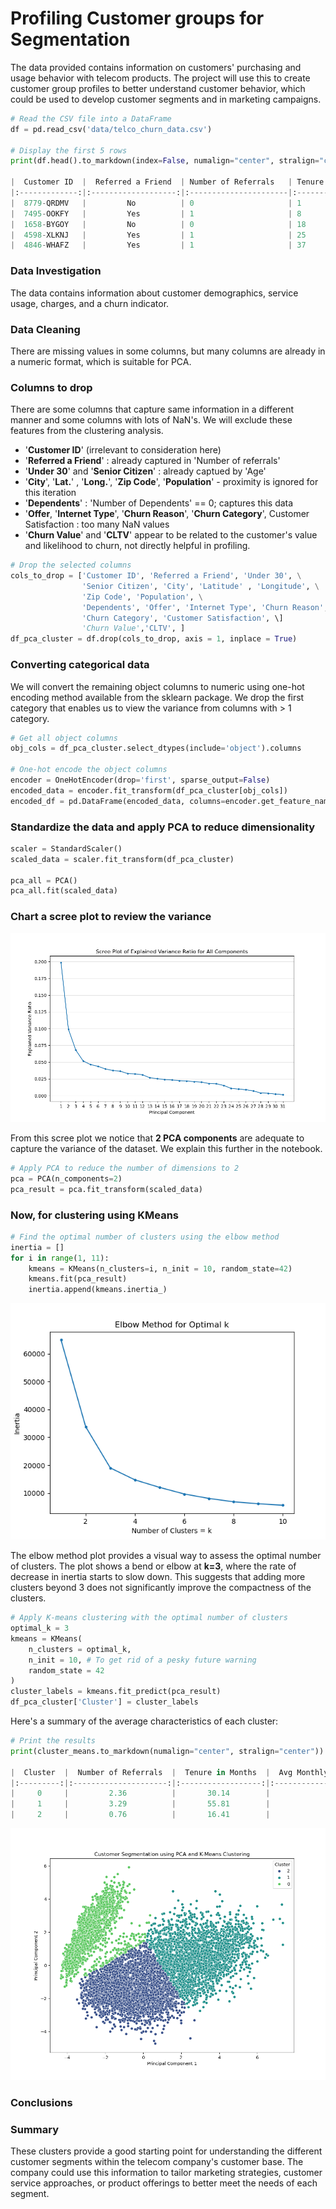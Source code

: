 # Profiling Customer groups for Segmentation

The data provided contains information on customers' purchasing and usage behavior with telecom products. The project will use this to create customer group profiles to better understand customer behavior, which could be used to develop customer segments and in marketing campaigns.

```python
# Read the CSV file into a DataFrame
df = pd.read_csv('data/telco_churn_data.csv')

# Display the first 5 rows
print(df.head().to_markdown(index=False, numalign="center", stralign="center"))

|  Customer ID  |  Referred a Friend  | Number of Referrals   | Tenure in Months   |  Offer  |  Phone Service  | Avg Monthly Long Distance Charges   |  Multiple Lines  |  Internet Service  |  Internet Type  | Avg Monthly GB Download   |  Online Security  |  Online Backup  |  Device Protection Plan  |  Premium Tech Support  |  Streaming TV  |  Streaming Movies  |  Streaming Music  |  Unlimited Data  |    Contract    |  Paperless Billing  |  Payment Method  | Monthly Charge   | Total Regular Charges   | Total Refunds   | Total Extra Data Charges   | Total Long Distance Charges   |  Gender  | Age   |  Under 30  |  Senior Citizen  |  Married  |  Dependents  | Number of Dependents   |    City     | Zip Code   | Latitude   | Longitude   | Population   | Churn Value   | CLTV   |  Churn Category  |         Churn Reason         | Total Customer Svc Requests   | Product/Service Issues Reported   | Customer Satisfaction   |
|:-------------:|:-------------------:|:----------------------|:-------------------|:-------:|:---------------:|:------------------------------------|:----------------:|:------------------:|:---------------:|:--------------------------|:-----------------:|:---------------:|:------------------------:|:----------------------:|:--------------:|:------------------:|:-----------------:|:----------------:|:--------------:|:-------------------:|:----------------:|:-----------------|:------------------------|:----------------|:---------------------------|:------------------------------|:--------:|:------|:----------:|:----------------:|:---------:|:------------:|:-----------------------|:-----------:|:-----------|:-----------|:------------|:-------------|:--------------|:-------|:----------------:|:----------------------------:|:------------------------------|:----------------------------------|:------------------------|
|  8779-QRDMV   |         No          | 0                     | 1                  |   nan   |       No        | 0                                   |        No        |        Yes         |   Fiber Optic   | 9                         |        No         |       No        |           Yes            |           No           |       No       |        Yes         |        No         |        No        | Month-to-Month |         Yes         | Bank Withdrawal  | 41.236           | 39.65                   | 0               | 0                          | 0                             |   Male   | 78    |     No     |       Yes        |    No     |      No      | 0                      | Los Angeles | 90022      | 34.0238    | -118.157    | 68701        | 1             | 5433   |    Competitor    | Competitor offered more data | 5                             | 0                                 | nan                     |
|  7495-OOKFY   |         Yes         | 1                     | 8                  | Offer E |       Yes       | 48.85                               |       Yes        |        Yes         |      Cable      | 19                        |        No         |       Yes       |            No            |           No           |       No       |         No         |        No         |        No        | Month-to-Month |         Yes         |   Credit Card    | 83.876           | 633.3                   | 0               | 120                        | 390.8                         |  Female  | 74    |     No     |       Yes        |    Yes    |     Yes      | 1                      | Los Angeles | 90063      | 34.0443    | -118.185    | 55668        | 1             | 5302   |    Competitor    | Competitor made better offer | 5                             | 0                                 | nan                     |
|  1658-BYGOY   |         No          | 0                     | 18                 | Offer D |       Yes       | 11.33                               |       Yes        |        Yes         |   Fiber Optic   | 57                        |        No         |       No        |            No            |           No           |      Yes       |        Yes         |        Yes        |       Yes        | Month-to-Month |         Yes         | Bank Withdrawal  | 99.268           | 1752.55                 | 45.61           | 0                          | 203.94                        |   Male   | 71    |     No     |       Yes        |    No     |     Yes      | 3                      | Los Angeles | 90065      | 34.1088    | -118.23     | 47534        | 1             | 3179   |    Competitor    | Competitor made better offer | 1                             | 0                                 | nan                     |
|  4598-XLKNJ   |         Yes         | 1                     | 25                 | Offer C |       Yes       | 19.76                               |        No        |        Yes         |   Fiber Optic   | 13                        |        No         |       Yes       |           Yes            |           No           |      Yes       |        Yes         |        No         |        No        | Month-to-Month |         Yes         | Bank Withdrawal  | 102.44           | 2514.5                  | 13.43           | 327                        | 494                           |  Female  | 78    |     No     |       Yes        |    Yes    |     Yes      | 1                      |  Inglewood  | 90303      | 33.9363    | -118.333    | 27778        | 1             | 5337   | Dissatisfaction  |  Limited range of services   | 1                             | 1                                 | 2                       |
|  4846-WHAFZ   |         Yes         | 1                     | 37                 | Offer C |       Yes       | 6.33                                |       Yes        |        Yes         |      Cable      | 15                        |        No         |       No        |            No            |           No           |       No       |         No         |        No         |        No        | Month-to-Month |         Yes         | Bank Withdrawal  | 79.56            | 2868.15                 | 0               | 430                        | 234.21                        |  Female  | 80    |     No     |       Yes        |    Yes    |     Yes      | 1                      |  Whittier   | 90602      | 33.9721    | -118.02     | 26265        | 1             | 2793   |      Price       |      Extra data charges      | 1                             | 0                                 | 2                       |

```

### Data Investigation

The data contains information about customer demographics, service usage, charges, and a churn indicator. 


### Data Cleaning

 There are missing values in some columns, but many columns are already in a numeric format, which is suitable for PCA.  
  
### Columns to drop

  There are some columns that capture same information in a different manner and some columns with lots of NaN's. 
  We will exclude these features from the clustering analysis.

  - '**Customer ID**' (irrelevant to consideration here)
  - '**Referred a Friend**' : already captured in 'Number of referrals'
  - '**Under 30**' and '**Senior Citizen**' : already captued by 'Age'
  - '**City**', '**Lat.**' , '**Long.**', '**Zip Code**', '**Population**' - proximity is ignored for this iteration
  - '**Dependents**' : 'Number of Dependents' == 0;  captures this data
  - '**Offer**, '**Internet Type**', '**Churn Reason**', '**Churn Category**', Customer Satisfaction : too many NaN values
  - '**Churn Value**' and '**CLTV**' appear to be related to the customer's value and likelihood to churn, not directly helpful in profiling.


```python
# Drop the selected columns 
cols_to_drop = ['Customer ID', 'Referred a Friend', 'Under 30', \
                'Senior Citizen', 'City', 'Latitude' , 'Longitude', \
                'Zip Code', 'Population', \
                'Dependents', 'Offer', 'Internet Type', 'Churn Reason', \
                'Churn Category', 'Customer Satisfaction', \]
                'Churn Value','CLTV', ]
df_pca_cluster = df.drop(cols_to_drop, axis = 1, inplace = True)
```

### Converting categorical data

We will convert the remaining object columns to numeric using one-hot encoding method available from the sklearn package. We drop the first category that enables us to view the variance from columns with > 1 category.

```python
# Get all object columns
obj_cols = df_pca_cluster.select_dtypes(include='object').columns

# One-hot encode the object columns
encoder = OneHotEncoder(drop='first', sparse_output=False)
encoded_data = encoder.fit_transform(df_pca_cluster[obj_cols])
encoded_df = pd.DataFrame(encoded_data, columns=encoder.get_feature_names_out(obj_cols))
```

### Standardize the data and apply PCA to reduce dimensionality

```python
scaler = StandardScaler()
scaled_data = scaler.fit_transform(df_pca_cluster)

pca_all = PCA()
pca_all.fit(scaled_data)
```

### Chart a scree plot to review the variance

 ![Scree plot](/images/scree_plot.png)

From this scree plot we notice that **2 PCA components** are adequate to capture the variance of the dataset. We explain this further in the notebook.

```python
# Apply PCA to reduce the number of dimensions to 2
pca = PCA(n_components=2)
pca_result = pca.fit_transform(scaled_data)
```

### Now, for clustering using KMeans

```python
# Find the optimal number of clusters using the elbow method
inertia = []
for i in range(1, 11):
    kmeans = KMeans(n_clusters=i, n_init = 10, random_state=42)
    kmeans.fit(pca_result)
    inertia.append(kmeans.inertia_)
```

 ![Elbow Plot](/images/elbow_chart.png)

 The elbow method plot provides a visual way to assess the optimal number of clusters. The plot shows a bend or elbow at **k=3**, where the rate of decrease in inertia starts to slow down. This suggests that adding more clusters beyond 3 does not significantly improve the compactness of the clusters.

```python
# Apply K-means clustering with the optimal number of clusters
optimal_k = 3  
kmeans = KMeans(
    n_clusters = optimal_k, 
    n_init = 10, # To get rid of a pesky future warning
    random_state = 42
)
cluster_labels = kmeans.fit_predict(pca_result)
df_pca_cluster['Cluster'] = cluster_labels
```

Here's a summary of the average characteristics of each cluster:
 
```python
# Print the results
print(cluster_means.to_markdown(numalign="center", stralign="center"))

|  Cluster  |  Number of Referrals  |  Tenure in Months  |  Avg Monthly Long Distance Charges  |  Avg Monthly GB Download  |  Monthly Charge  |  Total Regular Charges  |  Total Refunds  |  Total Extra Data Charges  |  Total Long Distance Charges  |  Age  |  Number of Dependents  |  Total Customer Svc Requests  |  Product/Service Issues Reported  |  Phone Service_Yes  |  Multiple Lines_Yes  |  Internet Service_Yes  |  Online Security_Yes  |  Online Backup_Yes  |  Device Protection Plan_Yes  |  Premium Tech Support_Yes  |  Streaming TV_Yes  |  Streaming Movies_Yes  |  Streaming Music_Yes  |  Unlimited Data_Yes  |  Contract_One Year  |  Contract_Two Year  |  Paperless Billing_Yes  |  Payment Method_Credit Card  |  Payment Method_Mailed Check  |  Gender_Male  |  Married_Yes  |
|:---------:|:---------------------:|:------------------:|:-----------------------------------:|:-------------------------:|:----------------:|:-----------------------:|:---------------:|:--------------------------:|:-----------------------------:|:-----:|:----------------------:|:-----------------------------:|:---------------------------------:|:-------------------:|:--------------------:|:----------------------:|:---------------------:|:-------------------:|:----------------------------:|:--------------------------:|:------------------:|:----------------------:|:---------------------:|:--------------------:|:-------------------:|:-------------------:|:-----------------------:|:----------------------------:|:-----------------------------:|:-------------:|:-------------:|
|     0     |         2.36          |       30.14        |                24.69                |           1.58            |      23.29       |         704.91          |      1.73       |           11.04            |            748.25             | 43.09 |          0.78          |             0.98              |               0.15                |        0.98         |         0.21         |          0.08          |         0.03          |        0.02         |             0.01             |            0.02            |         0          |           0            |           0           |         0.02         |        0.24         |         0.4         |          0.29           |             0.61             |             0.09              |     0.51      |     0.51      |
|     1     |         3.29          |       55.81        |                25.2                 |           28.77           |      90.15       |         5015.53         |      2.37       |           672.66           |            1379.97            | 46.61 |          0.57          |             1.06              |                0.2                |        0.94         |         0.69         |           1            |         0.57          |        0.68         |             0.7              |            0.59            |        0.72        |          0.74          |         0.67          |         0.54         |        0.33         |        0.46         |          0.67           |             0.38             |             0.02              |     0.51      |     0.74      |
|     2     |         0.76          |       16.41        |                20.39                |           25.89           |      69.99       |         1114.09         |      1.79       |           131.94           |             287.1             | 48.26 |          0.23          |             1.73              |               0.47                |        0.84         |         0.34         |           1            |         0.22          |        0.28         |             0.26             |            0.22            |        0.34        |          0.34          |         0.31          |         0.46         |        0.13         |        0.06         |           0.7           |             0.28             |             0.06              |      0.5      |     0.28      |
```
![Cluster Segmentation illustrated](/images/Customer_Segmentation.png)


### Conclusions

  


### Summary

<p> 
These clusters provide a good starting point for understanding the different customer segments within the telecom company's customer base. The company could use this information to tailor marketing strategies, customer service approaches, or product offerings to better meet the needs of each segment.
</p>



